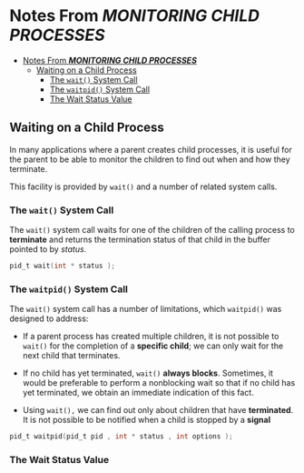 # Notes From ***MONITORING CHILD PROCESSES***

- [Notes From ***MONITORING CHILD PROCESSES***](#notes-from-monitoring-child-processes)
  - [Waiting on a Child Process](#waiting-on-a-child-process)
    - [The `wait()` System Call](#the-wait-system-call)
    - [The `waitpid()` System Call](#the-waitpid-system-call)
    - [The Wait Status Value](#the-wait-status-value)

## Waiting on a Child Process

In many applications where a parent creates child processes, it is useful for the parent to be able to monitor the children to find out when and how they terminate.

This facility is provided by `wait()` and a number of related system calls.

### The `wait()` System Call

The `wait()` system call waits for one of the children of the calling process to **terminate** and returns the termination status of that child in the buffer pointed to by *status*.

```c
pid_t wait(int * status );
```

### The `waitpid()` System Call

The `wait()` system call has a number of limitations, which `waitpid()` was designed to address:

- If a parent process has created multiple children, it is not possible to `wait()` for the completion of a **specific child**; we can only wait for the next child that terminates.

- If no child has yet terminated, `wait()` **always blocks**. Sometimes, it would be preferable to perform a nonblocking wait so that if no child has yet terminated, we obtain an immediate indication of this fact.

- Using `wait(),` we can find out only about children that have **terminated**. It is not possible to be notified when a child is stopped by a **signal**

```c
pid_t waitpid(pid_t pid , int * status , int options );
```

### The Wait Status Value
